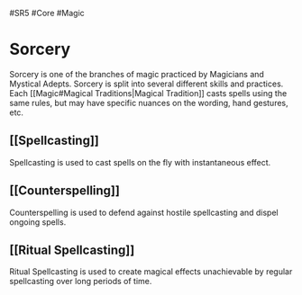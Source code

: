 #SR5 #Core #Magic
# Sorcery
Sorcery is one of the branches of magic practiced by Magicians and Mystical Adepts. Sorcery is split into several different skills and practices. Each [[Magic#Magical Traditions|Magical Tradition]] casts spells using the same rules, but may have specific nuances on the wording, hand gestures, etc.
## [[Spellcasting]]
Spellcasting is used to cast spells on the fly with instantaneous effect.
## [[Counterspelling]]
Counterspelling is used to defend against hostile spellcasting and dispel ongoing spells.
## [[Ritual Spellcasting]]
Ritual Spellcasting is used to create magical effects unachievable by regular spellcasting over long periods of time.